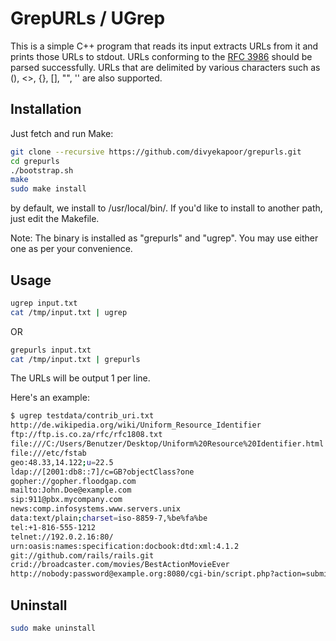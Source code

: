 GrepURLs / UGrep
================

This is a simple C++ program that reads its input extracts URLs from it
and prints those URLs to stdout. URLs conforming to the [RFC 3986][rfc] should be
parsed successfully.  URLs that are delimited by various characters such as (),
<>, {}, [], "", '' are also supported.


Installation
------------

Just fetch and run Make:

```bash
git clone --recursive https://github.com/divyekapoor/grepurls.git
cd grepurls
./bootstrap.sh
make
sudo make install
```

by default, we install to /usr/local/bin/. If you'd like to install to another
path, just edit the Makefile.

Note: The binary is installed as "grepurls" and "ugrep". You may use either one
as per your convenience.

Usage
-----

```bash
ugrep input.txt
cat /tmp/input.txt | ugrep
```

OR

```bash
grepurls input.txt
cat /tmp/input.txt | grepurls
```

The URLs will be output 1 per line.

Here's an example:

```sh
$ ugrep testdata/contrib_uri.txt
http://de.wikipedia.org/wiki/Uniform_Resource_Identifier
ftp://ftp.is.co.za/rfc/rfc1808.txt
file:///C:/Users/Benutzer/Desktop/Uniform%20Resource%20Identifier.html
file:///etc/fstab
geo:48.33,14.122;u=22.5
ldap://[2001:db8::7]/c=GB?objectClass?one
gopher://gopher.floodgap.com
mailto:John.Doe@example.com
sip:911@pbx.mycompany.com
news:comp.infosystems.www.servers.unix
data:text/plain;charset=iso-8859-7,%be%fa%be
tel:+1-816-555-1212
telnet://192.0.2.16:80/
urn:oasis:names:specification:docbook:dtd:xml:4.1.2
git://github.com/rails/rails.git
crid://broadcaster.com/movies/BestActionMovieEver
http://nobody:password@example.org:8080/cgi-bin/script.php?action=submit&pageid=86392001#section_2
```


Uninstall
---------

```bash
sudo make uninstall
```

[rfc]: https://www.ietf.org/rfc/rfc3986.txt
